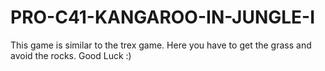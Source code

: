 # PRO-C41-KANGAROO-IN-JUNGLE-I
This game is similar to the trex game. Here you have to get the grass and avoid the rocks. Good Luck :)
